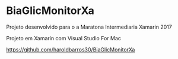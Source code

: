 # BiaGlicMonitorXa

Projeto desenvolvido para o a Maratona Intermediaria Xamarin 2017

Projeto em Xamarin com Visual Studio For Mac


https://github.com/haroldbarros30/BiaGlicMonitorXa
